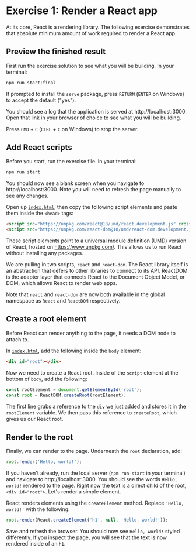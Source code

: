 # Exercise 1: Render a React app

At its core, React is a rendering library. The following exercise demonstrates that absolute minimum amount of work required to render a React app.

## Preview the finished result

First run the exercise solution to see what you will be building. In your terminal:

```bash
npm run start:final
```

If prompted to install the `serve` package, press `RETURN` (`ENTER` on Windows) to accept the default ("yes").

You should see a log that the application is served at  http://localhost:3000. Open that link in your browser of choice to see what you will be building.

Press `CMD` + `C` (`CTRL` + `C` on Windows) to stop the server.

## Add React scripts

Before you start, run the exercise file. In your terminal:

```bash
npm run start 
```

You should now see a blank screen when you navigate to http://localhost:3000. Note you will need to refresh the page manually to see any changes.

Open up [`index.html`](./index.html), then copy the following script elements and paste them inside the `<head>` tags:

```html
<script src="https://unpkg.com/react@18/umd/react.development.js" crossorigin></script>
<script src="https://unpkg.com/react-dom@18/umd/react-dom.development.js" crossorigin></script>
```

These script elements point to a universal module definition (UMD) version of React, hosted on https://www.unpkg.com/. This allows us to run React without installing any packages.

We are pulling in two scripts, `react` and `react-dom`. The React library itself is an abstraction that defers to other libraries to connect to its API. ReactDOM is the adapter layer that connects React to the Document Object Model, or DOM, which allows React to render web apps.

Note that `react` and `react-dom` are now both available in the global namespace as `React` and `ReactDOM` respectively.

## Create a root element

Before React can render anything to the page, it needs a DOM node to attach to.

In [`index.html`](./index.html), add the following inside the `body` element:

```html
<div id="root"></div>
```

Now we need to create a React root. Inside of the `script` element at the bottom of `body`, add the following:

```js
const rootElement = document.getElementById('root');
const root = ReactDOM.createRoot(rootElement);
```

The first line grabs a reference to the `div` we just added and stores it in the `rootElement` variable. We then pass this reference to `createRoot`, which gives us our React root.

## Render to the root

Finally, we can render to the page. Underneath the `root` declaration, add:

```js
root.render('Hello, world!');
```

If you haven't already, run the local server (`npm run start` in your terminal) and navigate to http://localhost:3000. You should see the words `Hello, world!` rendered to the page. Right now the text is a direct child of the root, `<div id="root">`. Let's render a simple element.

React renders elements using the `createElement` method. Replace `'Hello, world!'` with the following:

```js
root.render(React.createElement('h1', null, 'Hello, world!'));
```

Save and refresh the browser. You should now see `Hello, world!` styled differently. If you inspect the page, you will see that the text is now rendered inside of an `h1`.